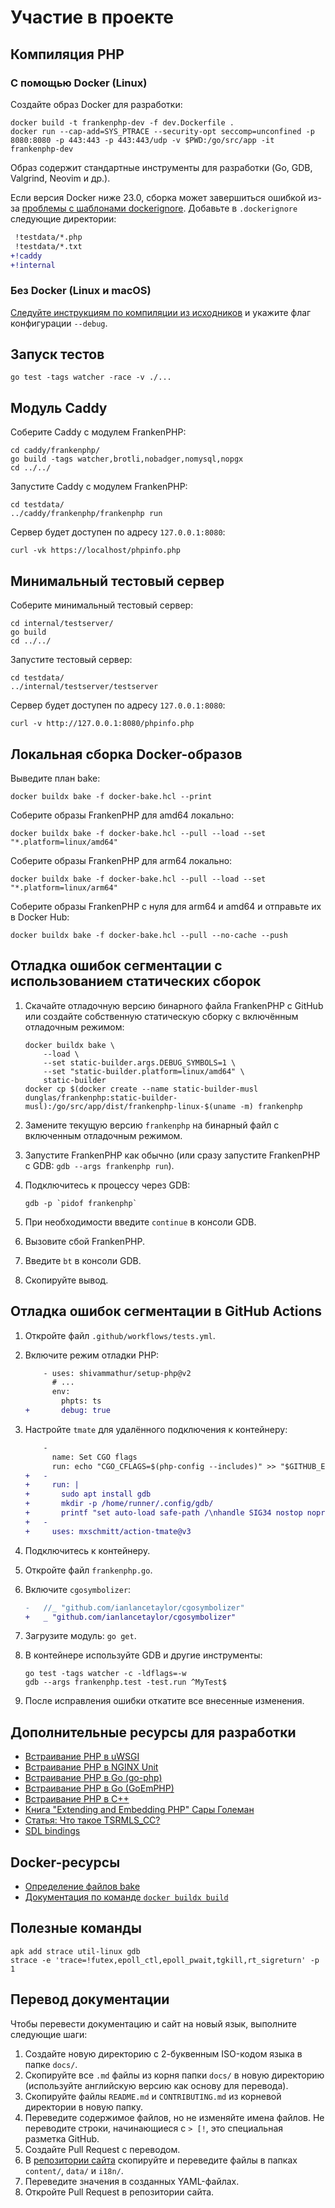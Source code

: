 # Участие в проекте

## Компиляция PHP

### С помощью Docker (Linux)

Создайте образ Docker для разработки:

```console
docker build -t frankenphp-dev -f dev.Dockerfile .
docker run --cap-add=SYS_PTRACE --security-opt seccomp=unconfined -p 8080:8080 -p 443:443 -p 443:443/udp -v $PWD:/go/src/app -it frankenphp-dev
```

Образ содержит стандартные инструменты для разработки (Go, GDB, Valgrind, Neovim и др.).

Если версия Docker ниже 23.0, сборка может завершиться ошибкой из-за [проблемы с шаблонами dockerignore](https://github.com/moby/moby/pull/42676). Добавьте в `.dockerignore` следующие директории:

```patch
 !testdata/*.php
 !testdata/*.txt
+!caddy
+!internal
```

### Без Docker (Linux и macOS)

[Следуйте инструкциям по компиляции из исходников](https://frankenphp.dev/docs/compile/) и укажите флаг конфигурации `--debug`.

## Запуск тестов

```console
go test -tags watcher -race -v ./...
```

## Модуль Caddy

Соберите Caddy с модулем FrankenPHP:

```console
cd caddy/frankenphp/
go build -tags watcher,brotli,nobadger,nomysql,nopgx
cd ../../
```

Запустите Caddy с модулем FrankenPHP:

```console
cd testdata/
../caddy/frankenphp/frankenphp run
```

Сервер будет доступен по адресу `127.0.0.1:8080`:

```console
curl -vk https://localhost/phpinfo.php
```

## Минимальный тестовый сервер

Соберите минимальный тестовый сервер:

```console
cd internal/testserver/
go build
cd ../../
```

Запустите тестовый сервер:

```console
cd testdata/
../internal/testserver/testserver
```

Сервер будет доступен по адресу `127.0.0.1:8080`:

```console
curl -v http://127.0.0.1:8080/phpinfo.php
```

## Локальная сборка Docker-образов

Выведите план bake:

```console
docker buildx bake -f docker-bake.hcl --print
```

Соберите образы FrankenPHP для amd64 локально:

```console
docker buildx bake -f docker-bake.hcl --pull --load --set "*.platform=linux/amd64"
```

Соберите образы FrankenPHP для arm64 локально:

```console
docker buildx bake -f docker-bake.hcl --pull --load --set "*.platform=linux/arm64"
```

Соберите образы FrankenPHP с нуля для arm64 и amd64 и отправьте их в Docker Hub:

```console
docker buildx bake -f docker-bake.hcl --pull --no-cache --push
```

## Отладка ошибок сегментации с использованием статических сборок

1. Скачайте отладочную версию бинарного файла FrankenPHP с GitHub или создайте собственную статическую сборку с включённым отладочным режимом:

    ```console
    docker buildx bake \
        --load \
        --set static-builder.args.DEBUG_SYMBOLS=1 \
        --set "static-builder.platform=linux/amd64" \
        static-builder
    docker cp $(docker create --name static-builder-musl dunglas/frankenphp:static-builder-musl):/go/src/app/dist/frankenphp-linux-$(uname -m) frankenphp
    ```

2. Замените текущую версию `frankenphp` на бинарный файл с включенным отладочным режимом.
3. Запустите FrankenPHP как обычно (или сразу запустите FrankenPHP с GDB: `gdb --args frankenphp run`).
4. Подключитесь к процессу через GDB:

    ```console
    gdb -p `pidof frankenphp`
    ```

5. При необходимости введите `continue` в консоли GDB.
6. Вызовите сбой FrankenPHP.
7. Введите `bt` в консоли GDB.
8. Скопируйте вывод.

## Отладка ошибок сегментации в GitHub Actions

1. Откройте файл `.github/workflows/tests.yml`.
2. Включите режим отладки PHP:

    ```patch
        - uses: shivammathur/setup-php@v2
          # ...
          env:
            phpts: ts
    +       debug: true
    ```

3. Настройте `tmate` для удалённого подключения к контейнеру:

    ```patch
        -
          name: Set CGO flags
          run: echo "CGO_CFLAGS=$(php-config --includes)" >> "$GITHUB_ENV"
    +   -
    +     run: |
    +       sudo apt install gdb
    +       mkdir -p /home/runner/.config/gdb/
    +       printf "set auto-load safe-path /\nhandle SIG34 nostop noprint pass" > /home/runner/.config/gdb/gdbinit
    +   -
    +     uses: mxschmitt/action-tmate@v3
    ```

4. Подключитесь к контейнеру.
5. Откройте файл `frankenphp.go`.
6. Включите `cgosymbolizer`:

    ```patch
    -	//_ "github.com/ianlancetaylor/cgosymbolizer"
    +	_ "github.com/ianlancetaylor/cgosymbolizer"
    ```

7. Загрузите модуль: `go get`.
8. В контейнере используйте GDB и другие инструменты:

    ```console
    go test -tags watcher -c -ldflags=-w
    gdb --args frankenphp.test -test.run ^MyTest$
    ```

9. После исправления ошибки откатите все внесенные изменения.

## Дополнительные ресурсы для разработки

* [Встраивание PHP в uWSGI](https://github.com/unbit/uwsgi/blob/master/plugins/php/php_plugin.c)
* [Встраивание PHP в NGINX Unit](https://github.com/nginx/unit/blob/master/src/nxt_php_sapi.c)
* [Встраивание PHP в Go (go-php)](https://github.com/deuill/go-php)
* [Встраивание PHP в Go (GoEmPHP)](https://github.com/mikespook/goemphp)
* [Встраивание PHP в C++](https://gist.github.com/paresy/3cbd4c6a469511ac7479aa0e7c42fea7)
* [Книга "Extending and Embedding PHP" Сары Големан](https://books.google.fr/books?id=zMbGvK17_tYC&pg=PA254&lpg=PA254#v=onepage&q&f=false)
* [Статья: Что такое TSRMLS_CC?](http://blog.golemon.com/2006/06/what-heck-is-tsrmlscc-anyway.html)
* [SDL bindings](https://pkg.go.dev/github.com/veandco/go-sdl2@v0.4.21/sdl#Main)

## Docker-ресурсы

* [Определение файлов bake](https://docs.docker.com/build/customize/bake/file-definition/)
* [Документация по команде `docker buildx build`](https://docs.docker.com/engine/reference/commandline/buildx_build/)

## Полезные команды

```console
apk add strace util-linux gdb
strace -e 'trace=!futex,epoll_ctl,epoll_pwait,tgkill,rt_sigreturn' -p 1
```

## Перевод документации

Чтобы перевести документацию и сайт на новый язык, выполните следующие шаги:

1. Создайте новую директорию с 2-буквенным ISO-кодом языка в папке `docs/`.
2. Скопируйте все `.md` файлы из корня папки `docs/` в новую директорию (используйте английскую версию как основу для перевода).
3. Скопируйте файлы `README.md` и `CONTRIBUTING.md` из корневой директории в новую папку.
4. Переведите содержимое файлов, но не изменяйте имена файлов. Не переводите строки, начинающиеся с `> [!`, это специальная разметка GitHub.
5. Создайте Pull Request с переводом.
6. В [репозитории сайта](https://github.com/dunglas/frankenphp-website/tree/main) скопируйте и переведите файлы в папках `content/`, `data/` и `i18n/`.
7. Переведите значения в созданных YAML-файлах.
8. Откройте Pull Request в репозитории сайта.
